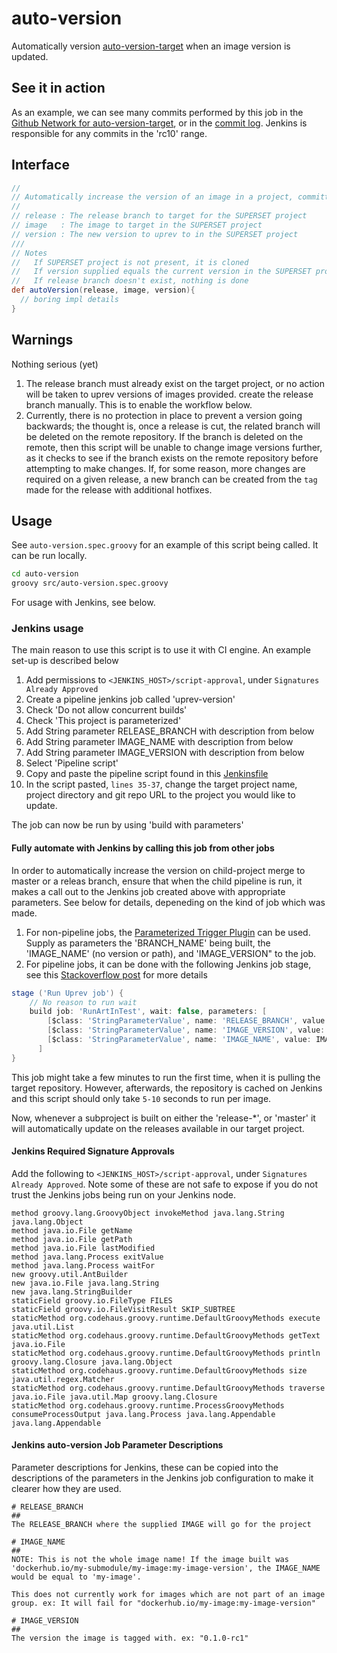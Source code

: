 # auto-version

Automatically version [auto-version-target](https://github.com/WilliamTheMarsman/auto-version-target) when an image version is updated.

## See it in action

As an example, we can see many commits performed by this job in the [Github Network for auto-version-target](https://github.com/WilliamTheMarsman/auto-version-target/network), or in the [commit log](https://github.com/WilliamTheMarsman/auto-version-target/commits/release-0.1.0). Jenkins is responsible for any commits in the 'rc10' range.

## Interface

```groovy
//
// Automatically increase the version of an image in a project, committing and pushing to provided release
//
// release : The release branch to target for the SUPERSET project
// image   : The image to target in the SUPERSET project
// version : The new version to uprev to in the SUPERSET project
///
// Notes
//   If SUPERSET project is not present, it is cloned
//   If version supplied equals the current version in the SUPERSET project, nothing is done
//   If release branch doesn't exist, nothing is done
def autoVersion(release, image, version){
  // boring impl details
}

```

## Warnings

Nothing serious (yet)

1. The release branch must already exist on the target project, or no action will be taken to uprev versions of images provided. create the release branch manually. This is to enable the workflow below.
2. Currently, there is no protection in place to prevent a version going backwards; the thought is, once a release is cut, the related branch will be deleted on the remote repository. If the branch is deleted on the remote, then this script will be unable to change image versions further, as it checks to see if the branch exists on the remote repository before attempting to make changes. If, for some reason, more changes are required on a given release, a new branch can be created from the `tag` made for the release with additional hotfixes.

## Usage

See `auto-version.spec.groovy` for an example of this script being called. It can be run locally.

```bash
cd auto-version
groovy src/auto-version.spec.groovy
```

For usage with Jenkins, see below.

### Jenkins usage

The main reason to use this script is to use it with CI engine. An example set-up is described below

1. Add permissions to `<JENKINS_HOST>/script-approval`, under `Signatures Already Approved`
2. Create a pipeline jenkins job called 'uprev-version'
3. Check 'Do not allow concurrent builds'
4. Check 'This project is parameterized'
5. Add String parameter RELEASE_BRANCH with description from below
6. Add String parameter IMAGE_NAME with description from below
7. Add String parameter IMAGE_VERSION with description from below
8. Select 'Pipeline script'
9. Copy and paste the pipeline script found in this [Jenkinsfile](./example/jenkins-int/Jenkinsfile)
10. In the script pasted, `lines 35-37`, change the target project name, project directory and git repo URL to the project you would like to update.

The job can now be run by using 'build with parameters'

#### Fully automate with Jenkins by calling this job from other jobs

In order to automatically increase the version on child-project merge to master or a releas branch, ensure that when the child pipeline is run, it makes a call out to the Jenkins job created above with appropriate parameters. See below for details, depeneding on the kind of job which was made.

1. For non-pipeline jobs, the [Parameterized Trigger Plugin](https://wiki.jenkins.io/display/JENKINS/Parameterized+Trigger+Plugin) can be used. Supply as parameters the 'BRANCH_NAME' being built, the 'IMAGE_NAME' (no version or path), and 'IMAGE_VERSION" to the job.
2. For pipeline jobs, it can be done with the following Jenkins job stage, see this [Stackoverflow post](https://stackoverflow.com/a/39656390) for more details

```Groovy
stage ('Run Uprev job') {
    // No reason to run wait
    build job: 'RunArtInTest', wait: false, parameters: [
        [$class: 'StringParameterValue', name: 'RELEASE_BRANCH', value: RELEASE_BRANCH]
        [$class: 'StringParameterValue', name: 'IMAGE_VERSION', value: IMAGE_VERSION]
        [$class: 'StringParameterValue', name: 'IMAGE_NAME', value: IMAGE_NAME]
      ]
}
```

This job might take a few minutes to run the first time, when it is pulling the target repository. However, afterwards, the repository is cached on Jenkins and this script should only take `5-10` seconds to run per image.

Now, whenever a subproject is built on either the 'release-*', or 'master' it will automatically update on the releases available in our target project.

#### Jenkins Required Signature Approvals

Add the following to `<JENKINS_HOST>/script-approval`, under `Signatures Already Approved`. Note some of these are not safe to expose if you do not trust the Jenkins jobs being run on your Jenkins node.

```
method groovy.lang.GroovyObject invokeMethod java.lang.String java.lang.Object
method java.io.File getName
method java.io.File getPath
method java.io.File lastModified
method java.lang.Process exitValue
method java.lang.Process waitFor
new groovy.util.AntBuilder
new java.io.File java.lang.String
new java.lang.StringBuilder
staticField groovy.io.FileType FILES
staticField groovy.io.FileVisitResult SKIP_SUBTREE
staticMethod org.codehaus.groovy.runtime.DefaultGroovyMethods execute java.util.List
staticMethod org.codehaus.groovy.runtime.DefaultGroovyMethods getText java.io.File
staticMethod org.codehaus.groovy.runtime.DefaultGroovyMethods println groovy.lang.Closure java.lang.Object
staticMethod org.codehaus.groovy.runtime.DefaultGroovyMethods size java.util.regex.Matcher
staticMethod org.codehaus.groovy.runtime.DefaultGroovyMethods traverse java.io.File java.util.Map groovy.lang.Closure
staticMethod org.codehaus.groovy.runtime.ProcessGroovyMethods consumeProcessOutput java.lang.Process java.lang.Appendable java.lang.Appendable
```

#### Jenkins auto-version Job Parameter Descriptions

Parameter descriptions for Jenkins, these can be copied into the descriptions of the parameters in the Jenkins job configuration to make it clearer how they are used.

```
# RELEASE_BRANCH
##
The RELEASE_BRANCH where the supplied IMAGE will go for the project

# IMAGE_NAME
##
NOTE: This is not the whole image name! If the image built was 'dockerhub.io/my-submodule/my-image:my-image-version', the IMAGE_NAME would be equal to 'my-image'.

This does not currently work for images which are not part of an image group. ex: It will fail for "dockerhub.io/my-image:my-image-version"

# IMAGE_VERSION
##
The version the image is tagged with. ex: "0.1.0-rc1"
```
